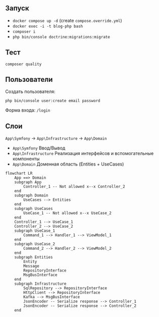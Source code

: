 ## Запуск

* `docker compose up -d` (create `compose.override.yml`)
* `docker exec -i -t blog-php bash`
* `composer i`
* `php bin/console doctrine:migrations:migrate`

## Тест

`composer quality`

## Пользователи

Создать пользователя:

`php bin/console user:create email password`

Форма входа: `/login`

## Слои

`App\Symfony` -> `App\Infrastructure` -> `App\Domain`

* `App\Symfony` Ввод/Вывод
* `App\Infrastructure` Реализация интерфейсов и вспомогательные компоненты
* `App\Domain` Доменная область (Entities + UseCases)

```mermaid
flowchart LR
    App ==> Domain
    subgraph App
        Controller_1 -- Not allowed x--x Controller_2
    end
    subgraph Domain
        UseCases --> Entities
    end
    subgraph UseCases
        UseCase_1 -- Not allowed x--x UseCase_2
    end
    Controller_1 --> UseCase_1
    Controller_2 --> UseCase_2
    subgraph UseCase_1
        Command_1 --> Handler_1 --> ViewModel_1
    end
    subgraph UseCase_2
        Command_2 --> Handler_2 --> ViewModel_2
    end
    subgraph Entities
        Entity
        Message
        RepositoryInterface
        MsgBusInterface
    end
    subgraph Infrastructure
        SqlRepository --> RepositoryInterface
        HttpClient --> RepositoryInterface
        Kafka --> MsgBusInterface
        JsonEncoder -- Serialize response --> Controller_1
        JsonEncoder -- Serialize response --> Controller_2
    end
```
